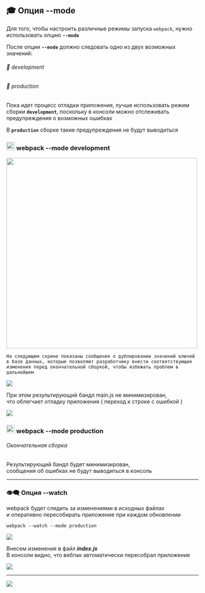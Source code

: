 ## :mortar_board: Опция --mode
Для того, чтобы настроить различные режимы запуска `webpack`, нужно использовать опцию **`--mode`**

После опции **`--mode`** должно следовать одно из двух возможных значений:

###### :radio_button: development
###### :radio_button: production

Пока идет процесс отладки приложения, лучше использовать режим сборки **`development`**, поскольку в консоли можно отслеживать предупреждения о возможных ошибках

В **`production`** сборке такие предупреждения не будут  выводиться

### <img src="https://github.com/garevna/js-course/blob/master/images/git-bush-ico.png?raw=true" width="22"/> webpack --mode development

<img src="https://lh3.googleusercontent.com/9Kw0fdiVv9zrVzwLuN9mgI_kTysz4yCDr_pz4DixW9p4EHJnAtuiYC2zjZ_Zua4hZNB9J_7mwNOsVS8BnCpsJs7MmSkxSALp431a-mnwUIog458xNgcAxmUALDz9ddZsAEqqIWRyt9V37Vg" width="500"/>

`На следующем скрине показаны сообщения о дублировании значений ключей в базе данных, которые позволяют разработчику
внести соответствующие изменения перед окончательной сборкой, чтобы избежать проблем в дальнейшем`

![](https://lh4.googleusercontent.com/jWl0b6D9RUO5Xmi51lrJE0l63pAHk-RYJFK9b5WFh0WRoKePjL5OlkWd40yzRnGzIORy7kN0wkJRiM_kxykFfRJE7yU1soHiOBvAhsTcfYdaETJfamHOacUtPMR5raxqMtMGOtPIRFqqkb0)

При этом результирующий бандл  main.js  не минимизирован,<br/>
что облегчает отладку приложения ( переход к строке с ошибкой )

![](https://lh4.googleusercontent.com/ug6vfxniKfZP8CHRCCH6J3MrjMmmkInYejG-8ApUMOPQlHlKLpnEubIstwhRX0gLBx1HD797H-PjkRQMhkgcrVaiGFwOVHDFCWlywS8xoB5t1YLYReZZF7qkW4DrqRHuqKHpURWkrZsDQ4k)

### <img src="https://github.com/garevna/js-course/blob/master/images/git-bush-ico.png?raw=true" width="22"/> webpack --mode production
###### Окончательная сборка

Результирующий бандл будет минимизирован,<br/>
сообщения об ошибках не будут выводиться в консоль
***
### 👁‍🗨 Опция --watch
webpack будет следить за изменениями в исходных файлах<br/>
и оперативно пересобирать приложение при каждом обновлении

    webpack --watch --mode production

![](http://icecream.me/uploads/cef7b80e645edabc44cfd1d609bad0b4.png)

Внесем изменения в файл **_index.js_**<br/>
В консоли видно, что вебпак автоматически пересобрал приложение

![](http://icecream.me/uploads/4af9d3df11f420d5565f8ee17138ad81.png)

_________________________________________________________________________

![](https://github.com/garevna/js-course/raw/master/images/a-level-ico.png?raw=true)
